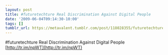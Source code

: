 ```yaml
---
layout: post
title: #futuretechture Real Discrimination Against Digital People
date: '2009-06-04T09:14:30-10:00'
tags: []
tumblr_url: https://metavalent.tumblr.com/post/118028355/futuretechture-real-discrimination-against
---
```

#futuretechture Real Discrimination Against Digital People [http://tr.im/npWT](http://tr.im/npWT)

